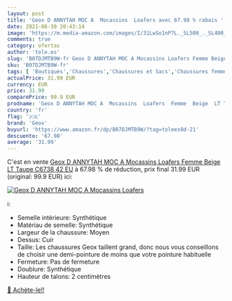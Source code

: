 ```yaml
---
layout: post
title: 'Geox D ANNYTAH MOC A  Mocassins  Loafers avec 67.98 % rabais '
date: 2021-06-30 20:43:14
image: 'https://m.media-amazon.com/images/I/31LwSo1nP7L._SL500_._SL400_.jpg'
comments: true
category: ofertas
author: 'tole.es'
slug: 'B07DJMTB9W-fr Geox D ANNYTAH MOC A Mocassins Loafers Femme Beige LT...'
sku: 'B07DJMTB9W-fr'
tags: [ 'Boutiques','Chaussures','Chaussures et Sacs','Chaussures femme','Chaussures plates femme','Custom Stores','Mocassins et Loafers femme','geox', ]
actualPrice: 31.99 EUR
currency: EUR
price: 31.99
comparePrice: 99.9 EUR
prodname: 'Geox D ANNYTAH MOC A  Mocassins  Loafers  Femme  Beige  LT Taupe C6738   42 EU'
country: 'fr'
flag: '🇫🇷'
brand: 'Geox'
buyurl: 'https://www.amazon.fr/dp/B07DJMTB9W/?tag=tolees0d-21'
descuento: '67.98'
average: '31.99'
---
```


C'est en vente [Geox D ANNYTAH MOC A  Mocassins  Loafers  Femme  Beige  LT Taupe C6738   42 EU](https://www.amazon.fr/dp/B07DJMTB9W/?tag=tolees0d-21)  à  67.98 % de réduction, prix final  31.99 EUR (original: 99.9 EUR) ici:

[![Geox D ANNYTAH MOC A  Mocassins  Loafers](https://m.media-amazon.com/images/I/31LwSo1nP7L._SL500_._SL400_.jpg)](https://www.amazon.fr/dp/B07DJMTB9W/?tag=tolees0d-21)

ℹ️:

- Semelle intérieure: Synthétique
- Matériau de semelle: Synthétique
- Largeur de la chaussure: Moyen
- Dessus: Cuir
- Taille: Les chaussures Geox taillent grand, donc nous vous conseillons de choisir une demi-pointure de moins que votre pointure habituelle
- Fermeture: Pas de fermeture
- Doublure: Synthétique
- Hauteur de talons: 2 centimètres

[🛒 Achète-le!!](https://www.amazon.fr/dp/B07DJMTB9W/?tag=tolees0d-21)
